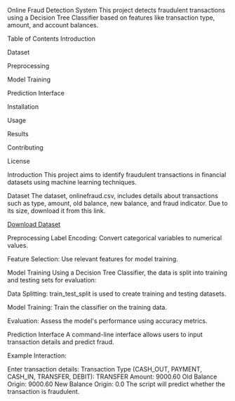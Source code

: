 Online Fraud Detection System
This project detects fraudulent transactions using a Decision Tree Classifier based on features like transaction type, amount, and account balances.

Table of Contents
Introduction

Dataset

Preprocessing

Model Training

Prediction Interface

Installation

Usage

Results

Contributing

License

Introduction
This project aims to identify fraudulent transactions in financial datasets using machine learning techniques.

Dataset
The dataset, onlinefraud.csv, includes details about transactions such as type, amount, old balance, new balance, and fraud indicator. Due to its size, download it from this link.

[Download Dataset](https://www.kaggle.com/datasets/jainilcoder/online-payment-fraud-detection)

Preprocessing
Label Encoding: Convert categorical variables to numerical values.

Feature Selection: Use relevant features for model training.

Model Training
Using a Decision Tree Classifier, the data is split into training and testing sets for evaluation:

Data Splitting: train_test_split is used to create training and testing datasets.

Model Training: Train the classifier on the training data.

Evaluation: Assess the model's performance using accuracy metrics.

Prediction Interface
A command-line interface allows users to input transaction details and predict fraud.

Example Interaction:

Enter transaction details:
Transaction Type (CASH_OUT, PAYMENT, CASH_IN, TRANSFER, DEBIT): TRANSFER
Amount: 9000.60
Old Balance Origin: 9000.60
New Balance Origin: 0.0
The script will predict whether the transaction is fraudulent.
